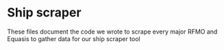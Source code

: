 # Ship scraper

These files document the code we wrote to scrape every major RFMO and Equasis to gather data for our ship scraper tool
